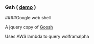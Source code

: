 ### Gsh ( [demo](https://s3-us-west-2.amazonaws.com/0x000000/gsh2/index.html) )
####Google web shell

A jquery copy of [Goosh](https://code.google.com/archive/p/goosh/)

Uses AWS lambda to query wolframalpha